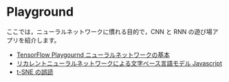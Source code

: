 # Playground

ここでは，ニューラルネットワークに慣れる目的で，CNN と RNN の遊び場アプリを紹介します。

- [TensorFlow Playgournd ニューラルネットワークの基本](/tensorflow-playground)
- [リカレントニューラルネットワークによる文字ベース言語モデル Javascript](https://komazawa-deep-learning.github.io/character_demo.html)
- [t-SNE の誤読](/2017distillpub_post--misread-tsne/public/index.html)
